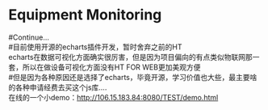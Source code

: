 # Equipment Monitoring
#Continue...</br>
#目前使用开源的echarts插件开发，暂时舍弃之前的HT</br>
echarts在数据可视化方面确实很厉害，但是因为项目偏向的有点类似物联网那一套，所以在做设备可视化方面没有HT FOR WEB更加美观方便</br>
#但是因为各种原因还是选择了echarts，毕竟开源，学习价值也大些，最主要啥的各种申请经费去买这个js库....</br>
在线的一个小demo：http://106.15.183.84:8080/TEST/demo.html

